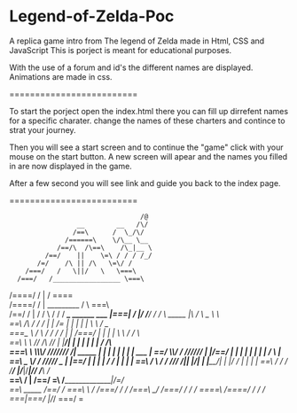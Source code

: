 # Legend-of-Zelda-Poc
A replica game intro from The legend of Zelda made in Html, CSS and JavaScript
This is porject is meant for educational purposes.

With the use of a forum and id's the different names are displayed.
Animations are made in css. 

=========================

To start the porject open the index.html there you can fill up dirrefent names for a specific charater.
change the names of these charters and contince to strat your journey.

Then you will see a start screen and to continue the "game" click with your mouse on the start button.
A new screen will apear and the names you filled in are now displayed in the game. 

After a few second you will see link and guide you back to the index page.

=========================


                                     /@
                     __        __   /\/
                    /==\      /  \_/\/   
                  /======\    \/\__ \__
                /==/\  /\==\    /\_|__ \
             /==/    ||    \=\ / / / /_/
           /=/    /\ || /\   \=\/ /     
        /===/   /   \||/   \   \===\
      /===/   /_________________ \===\
   /====/   / |                /  \====\
 /====/   /   |  _________    /  \   \===\  
 /==/   /     | /   /  \ / / /  __________\_____      ______       ___
|===| /       |/   /____/ / /   \   _____ |\   /      \   _ \      \  \
 \==\             /\   / / /     | |  /= \| | |        | | \ \     / _ \
 \===\__    \    /  \ / / /   /  | | /===/  | |        | |  \ \   / / \ \
   \==\ \    \\ /____/   /_\ //  | |_____/| | |        | |   | | / /___\ \
   \===\ \   \\\\\\\/   /////// /|  _____ | | |        | |   | | |  ___  |
     \==\/     \\\\/ / //////   \| |/==/ \| | |        | |   | | | /   \ |
     \==\     _ \\/ / /////    _ | |==/     | |        | |  / /  | |   | |
       \==\  / \ / / ///      /|\| |_____/| | |_____/| | |_/ /   | |   | |
       \==\ /   / / /________/ |/_________|/_________|/_____/   /___\ /___\
         \==\  /               | /==/
         \=\  /________________|/=/    
           \==\     _____     /==/ 
          / \===\   \   /   /===/
         / / /\===\  \_/  /===/
        / / /   \====\ /====/
       / / /      \===|===/
       |/_/         \===/
                      =
